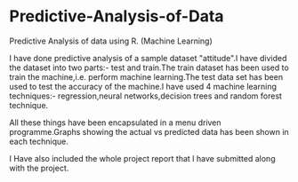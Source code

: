 # Predictive-Analysis-of-Data
Predictive Analysis of data using R. (Machine Learning)

I have done predictive analysis of a sample dataset "attitude".I have divided the dataset into two parts:- test and train.The train dataset has been used to train the machine,i.e. perform machine learning.The test data set has been used to test the accuracy of the machine.I have used 4 machine learning techniques:- regression,neural networks,decision trees and random forest technique.

All these things have been encapsulated in a menu driven programme.Graphs showing the actual vs predicted data has been shown in each technique.

I Have also included the whole project report that I have submitted along with the project.
